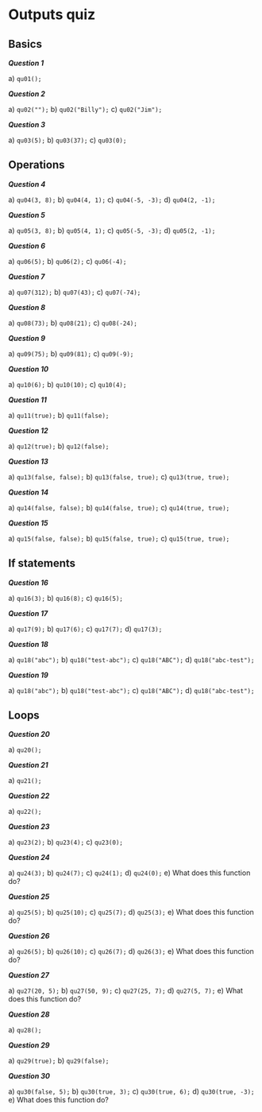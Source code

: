 # Outputs quiz

## Basics

***Question 1***

a) `qu01();`

***Question 2***

a) `qu02("");`
b) `qu02("Billy");`
c) `qu02("Jim");`

***Question 3***

a) `qu03(5);`
b) `qu03(37);`
c) `qu03(0);`

## Operations

***Question 4***

a) `qu04(3, 8);`
b) `qu04(4, 1);`
c) `qu04(-5, -3);`
d) `qu04(2, -1);`

***Question 5***

a) `qu05(3, 8);`
b) `qu05(4, 1);`
c) `qu05(-5, -3);`
d) `qu05(2, -1);`

***Question 6***

a) `qu06(5);`
b) `qu06(2);`
c) `qu06(-4);`

***Question 7***

a) `qu07(312);`
b) `qu07(43);`
c) `qu07(-74);`

***Question 8***

a) `qu08(73);`
b) `qu08(21);`
c) `qu08(-24);`

***Question 9***

a) `qu09(75);`
b) `qu09(81);`
c) `qu09(-9);`

***Question 10***

a) `qu10(6);`
b) `qu10(10);`
c) `qu10(4);`

***Question 11***

a) `qu11(true);`
b) `qu11(false);`

***Question 12***

a) `qu12(true);`
b) `qu12(false);`

***Question 13***

a) `qu13(false, false);`
b) `qu13(false, true);`
c) `qu13(true, true);`

***Question 14***

a) `qu14(false, false);`
b) `qu14(false, true);`
c) `qu14(true, true);`

***Question 15***

a) `qu15(false, false);`
b) `qu15(false, true);`
c) `qu15(true, true);`

## If statements

***Question 16***

a) `qu16(3);`
b) `qu16(8);`
c) `qu16(5);`

***Question 17***

a) `qu17(9);`
b) `qu17(6);`
c) `qu17(7);`
d) `qu17(3);`

***Question 18***

a) `qu18("abc");`
b) `qu18("test-abc");`
c) `qu18("ABC");`
d) `qu18("abc-test");`

***Question 19***

a) `qu18("abc");`
b) `qu18("test-abc");`
c) `qu18("ABC");`
d) `qu18("abc-test");`

## Loops

***Question 20***

a) `qu20();`

***Question 21***

a) `qu21();`

***Question 22***

a) `qu22();`

***Question 23***

a) `qu23(2);`
b) `qu23(4);`
c) `qu23(0);`

***Question 24***

a) `qu24(3);`
b) `qu24(7);`
c) `qu24(1);`
d) `qu24(0);`
e) What does this function do?

***Question 25***

a) `qu25(5);`
b) `qu25(10);`
c) `qu25(7);`
d) `qu25(3);`
e) What does this function do?

***Question 26***

a) `qu26(5);`
b) `qu26(10);`
c) `qu26(7);`
d) `qu26(3);`
e) What does this function do?

***Question 27***

a) `qu27(20, 5);`
b) `qu27(50, 9);`
c) `qu27(25, 7);`
d) `qu27(5, 7);`
e) What does this function do?

***Question 28***

a) `qu28();`

***Question 29***

a) `qu29(true);`
b) `qu29(false);`

***Question 30***

a) `qu30(false, 5);`
b) `qu30(true, 3);`
c) `qu30(true, 6);`
d) `qu30(true, -3);`
e) What does this function do?

